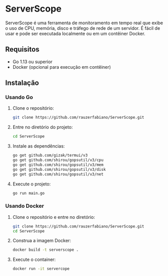 # ServerScope

ServerScope é uma ferramenta de monitoramento em tempo real que exibe o uso de CPU, memória, disco e tráfego de rede de um servidor. É fácil de usar e pode ser executada localmente ou em um contêiner Docker.

## Requisitos

- Go 1.13 ou superior
- Docker (opcional para execução em contêiner)

## Instalação

### Usando Go

1. Clone o repositório:
   ```bash
   git clone https://github.com/rauzerfabiano/ServerScope.git

2. Entre no diretório do projeto:
   ```bash
   cd ServerScope

3. Instale as dependências:
   ```bash
   go get github.com/gizak/termui/v3
   go get github.com/shirou/gopsutil/v3/cpu
   go get github.com/shirou/gopsutil/v3/mem
   go get github.com/shirou/gopsutil/v3/disk
   go get github.com/shirou/gopsutil/v3/net

4. Execute o projeto:
   ```bash
   go run main.go

### Usando Docker

1. Clone o repositório e entre no diretório:
   ```bash
   git clone https://github.com/rauzerfabiano/ServerScope.git
   cd ServerScope

2. Construa a imagem Docker:
   ```bash
   docker build -t serverscope .

3. Execute o container:
   ```bash
   docker run -it servercope
